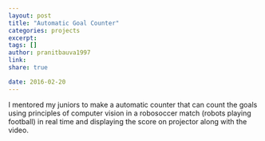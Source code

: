 ```yaml
---
layout: post
title: "Automatic Goal Counter"
categories: projects
excerpt:
tags: []
author: pranitbauva1997
link: 
share: true

date: 2016-02-20
---
```


I mentored my juniors to make a automatic counter that can count the
goals using principles of computer vision in a robosoccer match
(robots playing football) in real time and
displaying the score on projector along with the video.
